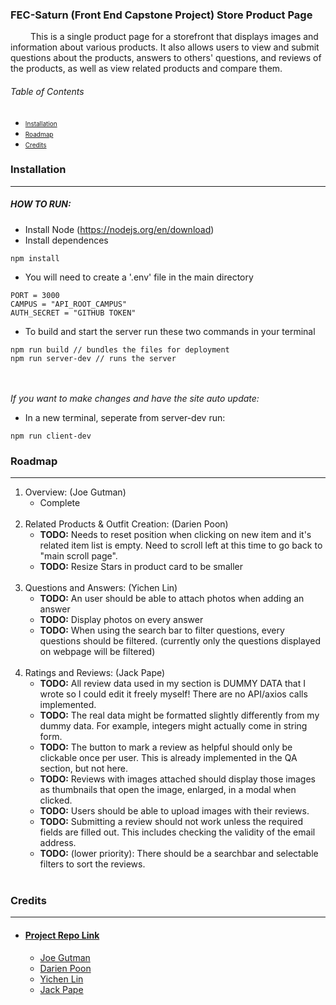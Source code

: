 ### FEC-Saturn (Front End Capstone Project) Store Product Page

&ensp;&ensp;&ensp;&ensp; This is a single product page for a storefront that displays images and information about various products.
It also allows users to view and submit questions about the products, answers to others' questions, and reviews of the products, as well as
view related products and compare them.

###### Table of Contents
- <font size=1> [Installation](#installation) </font>
- <font size=1> [Roadmap](#roadmap) </font>
- <font size=1> [Credits](#credits) </font>



### Installation
---

##### HOW TO RUN:
- Install Node (https://nodejs.org/en/download)
- Install dependences
```
npm install
```
- You will need to create a '.env' file in the main directory
```
PORT = 3000
CAMPUS = "API_ROOT_CAMPUS"
AUTH_SECRET = "GITHUB TOKEN"
```

- To build and start the server run these two commands in your terminal
```
npm run build // bundles the files for deployment
npm run server-dev // runs the server
```
<br></br>
*If you want to make changes and have the site auto update:*
- In a new terminal, seperate from server-dev run:
```
npm run client-dev
```


### Roadmap
---

1. Overview: (Joe Gutman)
    * Complete
<br></br>
1. Related Products & Outfit Creation: (Darien Poon)
    * **TODO:** Needs to reset position when clicking on new item and it's related item list is empty. Need to scroll left at this time to go back to "main scroll page".
    * **TODO:** Resize Stars in product card to be smaller
<br></br>
1. Questions and Answers: (Yichen Lin)
    * **TODO:** An user should be able to attach photos when adding an answer
    * **TODO:** Display photos on every answer
    * **TODO:** When using the search bar to filter questions, every questions should be filtered. (currently only the questions displayed on webpage will be filtered)
<br></br>
1. Ratings and Reviews: (Jack Pape)
    * **TODO:** All review data used in my section is DUMMY DATA that I wrote so I could edit it freely myself! There are no API/axios calls implemented.
    * **TODO:** The real data might be formatted slightly differently from my dummy data. For example, integers might actually come in string form.
    * **TODO:** The button to mark a review as helpful should only be clickable once per user. This is already implemented in the QA section, but not here.
    * **TODO:** Reviews with images attached should display those images as thumbnails that open the image, enlarged, in a modal when clicked.
    * **TODO:** Users should be able to upload images with their reviews.
    * **TODO:** Submitting a review should not work unless the required fields are filled out. This includes checking the validity of the email address.
    * **TODO:** (lower priority): There should be a searchbar and selectable filters to sort the reviews.
<br></br>

### Credits
---

- #### [Project Repo Link](https://github.com/FEC-Saturn/FEC-Saturn)

  - [Joe Gutman](https://github.com/jddg5wa)
  - [Darien Poon](https://github.com/darienpoon)
  - [Yichen Lin](https://github.com/echenlin)
  - [Jack Pape](https://github.com/RaccoonGem)


